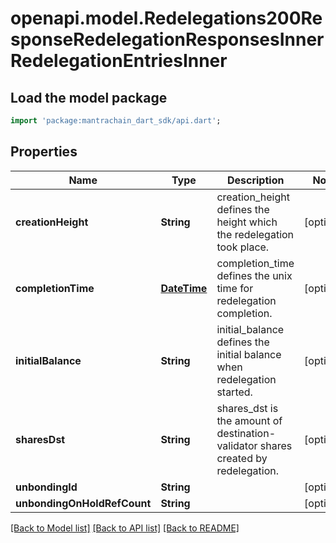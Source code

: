 # openapi.model.Redelegations200ResponseRedelegationResponsesInnerRedelegationEntriesInner

## Load the model package
```dart
import 'package:mantrachain_dart_sdk/api.dart';
```

## Properties
Name | Type | Description | Notes
------------ | ------------- | ------------- | -------------
**creationHeight** | **String** | creation_height  defines the height which the redelegation took place. | [optional] 
**completionTime** | [**DateTime**](DateTime.md) | completion_time defines the unix time for redelegation completion. | [optional] 
**initialBalance** | **String** | initial_balance defines the initial balance when redelegation started. | [optional] 
**sharesDst** | **String** | shares_dst is the amount of destination-validator shares created by redelegation. | [optional] 
**unbondingId** | **String** |  | [optional] 
**unbondingOnHoldRefCount** | **String** |  | [optional] 

[[Back to Model list]](../README.md#documentation-for-models) [[Back to API list]](../README.md#documentation-for-api-endpoints) [[Back to README]](../README.md)


